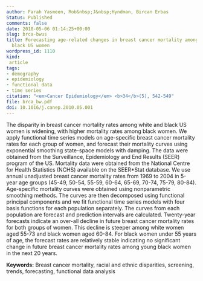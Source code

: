 ```yaml
---
author: Farah Yasmeen, Rob&nbsp;J&nbsp;Hyndman, Bircan Erbas
Status: Published
comments: false
date: 2010-05-06 01:14:25+00:00
slug: brca-bwus
title: Forecasting age-related changes in breast cancer mortality among white and
  black US women
wordpress_id: 1110
kind:
 article
tags:
- demography
- epidemiology
- functional data
- time series
citation: "<em>Cancer Epidemiology</em> <b>34</b>(5), 542-549"
file: brca_bw.pdf
doi: 10.1016/j.canep.2010.05.001
---
```


The disparity in breast cancer mortality rates among white and black US women is widening, with higher mortality rates among black women. We apply functional time series models on age-specific breast cancer mortality rates for each group of women, and forecast their mortality curves using exponential smoothing state-space models with damping.  The data were obtained from the Surveillance, Epidemiology and End Results (SEER) program of the US. Mortality data were obtained from the National Centre for Health Statistics (NCHS) available on the SEER*Stat database. We use annual unadjusted breast cancer mortality rates from 1969 to 2004 in 5-year age groups (45-49, 50-54, 55-59, 60-64, 65-69, 70-74, 75-79, 80-84). Age-specific mortality curves were obtained using nonparametric smoothing methods. The curves are then decomposed using functional principal components and we fit functional time series models with four basis functions for each population separately. The curves from each population are forecast and prediction intervals are calculated.  Twenty-year forecasts indicate an over-all decline in future breast cancer mortality rates for both groups of women. This decline is steeper among white women aged 55-73 and black women aged 60-84. For black women under 55 years of age, the forecast rates are relatively stable indicating no significant change in future breast cancer mortality rates among young black women in the next 20 years.

**Keywords:** Breast cancer mortality, racial and ethnic disparities, screening, trends, forecasting, functional data analysis



